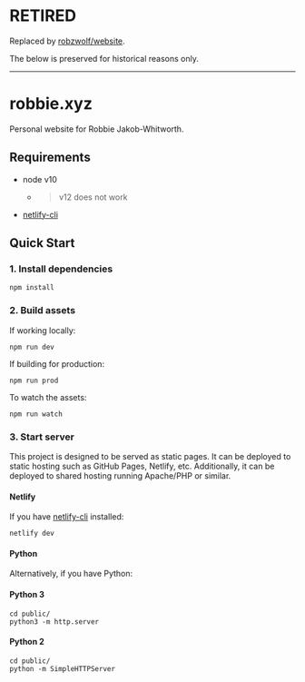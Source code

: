 # RETIRED
Replaced by [robzwolf/website](https://github.com/robzwolf/website).

The below is preserved for historical reasons only.

***

# robbie.xyz
Personal website for Robbie Jakob-Whitworth.

## Requirements
- node v10
    - > v12 does not work
- [netlify-cli](https://www.netlify.com/docs/cli/#installation)

## Quick Start
### 1. Install dependencies

    npm install
    
### 2. Build assets
If working locally:

    npm run dev
    
If building for production:

    npm run prod

To watch the assets:

    npm run watch

### 3. Start server
This project is designed to be served as static pages. It can be deployed to static hosting
such as GitHub Pages, Netlify, etc. Additionally, it can be deployed to shared hosting
running Apache/PHP or similar. 

#### Netlify
If you have [netlify-cli](https://www.netlify.com/docs/cli/#installation) installed:

    netlify dev
    
#### Python
Alternatively, if you have Python:

#### Python 3

    cd public/
    python3 -m http.server
    
#### Python 2

    cd public/
    python -m SimpleHTTPServer

